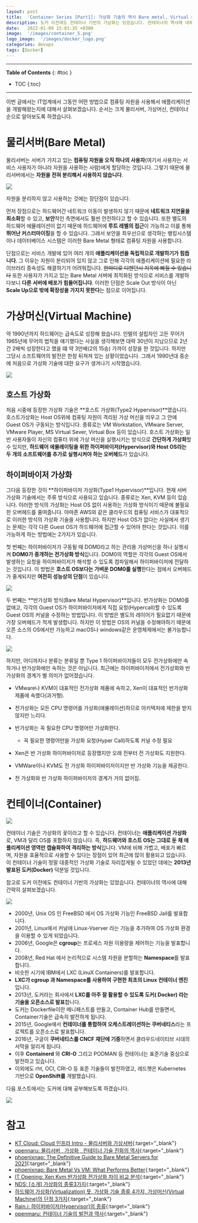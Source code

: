 ```yaml
---
layout: post
title:  'Container Series [Part1]: 가상화 기술의 역사 Bare metal, Virtual machine, Container'
description: 도커 이전에도 컨테이너 기반의 가상화는 있었습니다. 컨테이너의 역사에 대해 간략히 살펴보겠습니다.
date:   2022-01-09 15:01:35 +0300
image:  '/images/container_5.png'
logo_image:  '/images/docker_logo.png'
categories: devops
tags: [Docker]
---
```

---

**Table of Contents**
{: #toc }
*  TOC
{:toc}

---
이번 글에서는 IT업계에서 그동안 어떤 방법으로 컴퓨팅 자원을 사용해서 애플리케이션을 개발해왔는지에 대해서 살펴보겠습니다. 순서는 크게 물리서버, 가상머신, 컨테이너 순으로 알아보도록 하겠습니다.  

# 물리서버(Bare Metal)
물리서버는 서버가 가지고 있는 **컴퓨팅 자원을 오직 하나의 사용자**(여기서 사용자는 서비스 사용자가 아니라 자원을 사용하는 사람)에게 할당하는 것입니다. 그렇기 때문에 물리서버에서는 **자원을 전혀 분리해서 사용하지 않습니다**.  

![](/images/container_1.png)

자원을 분리하지 않고 사용하는 것에는 장단점이 있습니다.  

먼저 장점으로는 하드웨어간 네트워크 이동이 발생하지 않기 때문에 **네트워크 지연율을 최소화**할 수 있고, **보안**적인 측면에서도 훨씬 안전하다고 할 수 있습니다. 또한 별도의 하드웨어 에뮬레이션이 없기 때문에 하드웨어에 **루트 레벨의 접근**이 가능하고 이를 통해 **뛰어난 커스터마이징**을 할 수 있습니다. 그래서 보안을 최우선으로 생각하는 뱅킹시스템이나 데이터베이스 시스템은 이러한 Bare Metal 형태로 컴퓨팅 자원을 사용합니다.  

단점으로는 서비스 개발에 있어 여러 개의 **애플리케이션을 독립적으로 개발하기가 힘듭니다**. 그 이유는 자원이 분리되어 있지 않고 그로 인해 각각의 애플리케이션에 필요한 라이브러리 종속성도 해결하기가 어려워집니다. ~~한마디로 디펜던시 지옥에 빠질 수 있습니다~~ 또한 사용자가 가지고 있는 Bare Metal 서버에 최적화된 방식으로 서비스를 개발하다보니 **다른 서버에 배포가 힘들어집니다**. 이러한 단점은 Scale Out 방식이 아닌 **Scale Up으로 밖에 확장성을 가지지 못한다**는 점으로 이어집니다. 

# 가상머신(Virtual Machine)
약 1990년까지 하드웨어는 급속도로 성장해 왔습니다. 인텔의 설립자인 고든 무어가 1965년에 무어의 법칙을 얘기했다는 사실을 생각해보면 대략 30년이 지났으므로 2년간 2배씩 성장한다고 했을 떄 약 3만배(2의 15승) 가까이 성장을 한 것입니다. 하지만 그당시 소프트웨어의 발전은 한참 뒤쳐져 있는 상황이었습니다. 그래서 1990년대 중순에 처음으로 가상화 기술에 대한 요구가 생겨나기 시작했습니다.  

![](/images/container_2.png)  

## 호스트 가상화  

처음 시중에 등장한 가상화 기술은 **호스트 가상화(Type2 Hypervisor)**였습니다. 호스트가상화는 Host OS위에 컴퓨팅 자원이 격리된 가상 머신을 띄우고 그 안에 Guest OS가 구동되는 방식입니다. 종류로는 VM Workstation, VMware Server, VMware Player, MS Virtual Sever, Virtual Box 등이 있습니다. 호스트 가상화는 일반 사용자들이 자신의 컴퓨터 위에 가상 머신을 실행시키는 방식으로 **간단하게 가상화**할 수 있지만, **하드웨어 에뮬레이팅을 위한 하이퍼바이저(Hypervisor)와 Host OS라는 두 개의 소프트웨어를 추가로 실행시켜야 하는 오버헤드**가 있습니다.  

## 하이퍼바이저 가상화
그다음 등장한 것이 **하이퍼바이저 가상화(Type1 Hypervisor)**입니다. 현재 서버 가상화 기술에서는 주류 방식으로 사용되고 있습니다. 종류로는 Xen, KVM 등이 있습니다. 이러한 방식의 가상화는 Host OS 없이 사용하는 가상화 방식이기 때문에 불필요한 오버헤드를 줄여줍니다. 아마존 AWS와 같은 클라우드의 컴퓨팅 서비스가 대표적으로 이러한 방식의 가상화 기술을 사용합니다. 하지만 Host OS가 없다는 사실에서 생기는 문제는 각각 다른 Guest OS가 하드웨어에 접근할 수 있어야 한다는 것입니다. 이를 가능하게 하는 방법에는 2가지가 있습니다.  

첫 번째는 하이퍼바이저가 구동될 때 DOM0라고 하는 관리용 가상머신을 하나 실행시켜 **DOM0가 중개하는 전가상화 방식**입니다. DOM0의 역할은 각각의 Guest OS에서 발생하는 요청을 하이퍼바이저가 해석할 수 있도록 컴파일해서 하이퍼바이저에 전달하는 것입니다. 이 방법은 **호스트 OS보다는 가벼운 DOM0를 실행**한다는 점에서 오버헤드가 줄게되지만 **여전히 성능상의 단점**이 있습니다.  

![](/images/container_3.png)  

두 번째는 **반가상화 방식(Bare Metal Hypervisor)**입니다. 반가상화는 DOM0를 없애고, 각각의 Guest OS가 하이퍼바이저에게 직접 요청(Hypercall)할 수 있도록 Guest OS의 커널을 수정하는 방법입니다. 이 방법은 별도의 레이어가 필요없기 때문에 가장 오버헤드가 적게 발생합니다. 하지만 이 방법은 OS의 커널을 수정해야하기 때문에 오픈 소스의 OS에서만 가능하고 macOS나 windows같은 운영체제에서는 불가능합니다.  

![](/images/container_4.png)  

하지만, 어디까지나 분류는 분류일 뿐 Type 1 하이퍼바이저들이 모두 전가상화에만 속하거나 반가상화에만 속하는 것은 아닙니다. 
최근에는 하이퍼바이저에서 전가상화와 반가상화의 경계가 별 의미가 없어졌습니다.  

- VMware나 KVM이 대표적인 전가상화 제품에 속하고, Xen이 대표적인 반가상화 제품에 속했다(과거형).
- 전가상화는 모든 CPU 명령어를 가상화(애뮬레이션)하므로 아키텍처에 제한을 받지 않지만 느리다.
- 반가상화는 꼭 필요한 CPU 명령어만 가상화한다. 
    - 꼭 필요한 명령어만을 가상화 요청(Hyper Call)하도록 커널 수정 필요

- Xen은 반 가상화 하이퍼바이저로 등장했지만 오래 전부터 전 가상화도 지원한다.
- VMWare이나 KVM도 전 가상화 하이퍼바이저이지만 반 가상화 기능을 제공한다. 
- 전 가상화와 반 가상화 하이퍼바이저의 경계가 거의 없어짐.

# 컨테이너(Container)

![](/images/container_10.png)

컨테이너 기술은 가상화의 꽃이라고 할 수 있습니다. 컨테이너는 **애플리케이션 가상화**로, VM과 달리 OS를 포함하지 않습니다. 즉, **하드웨어와 호스트 OS는 그대로 둔 채 애플리케이션 영역만 캡슐화하여 격리하는 방식**입니다. VM에 비해 가볍고, 배포가 빠르며, 자원을 효율적으로 사용할 수 있다는 장점이 있어 최근에 많이 활용되고 있습니다. 이 컨테이너 기술이 정말 대중적인 가상화 기술로 자리잡게될 수 있었던 데에는 **2013년 발표된 도커(Docker)** 덕분일 것입니다.  

참고로 도커 이전에도 컨테이너 기반의 가상화는 있었습니다. 컨테이너의 역사에 대해 간략히 살펴보겠습니다.  

![](/images/container_6.png)  

- 2000년, Unix OS 인 FreeBSD 에서 OS 가상화 기능인 FreeBSD Jail를 발표합니다.
- 2001년, Linux에서 커널에 Linux-Vserver 라는 기능을 추가하여 OS 가상화 환경을 이용할 수 있게 되었습니다.  
- 2006년, Google은 **cgroup**는 프로세스 자원 이용량을 제어하는 기능을 발표합니다.
- 2008년, Red Hat 에서 논리적으로 시스템 자원을 분할하는 **Namespace**를 발표합니다.
- 비슷한 시기에 IBM에서 LXC (LinuX Containers)를 발표합니다.
- **LXC가 cgroup 과 Namespace를 사용하여 구현한 최초의 Linux 컨테이너 엔진**입니다.
- 2013년, 도커라는 회사에서 **LXC를 아주 잘 활용할 수 있도록 도커( Docker) 라는 기술을 오픈소스로 발표**합니다.
- 도커는 Dockerfile이란 메니페스트를 만들고, Container Hub를 만들면서, Container기술은 급속히 발전하게 됩니다.
- 2015년, Google에서 **컨테이너를 통합하여 오케스트레이션하는 쿠버네티스**라는 프로젝트를 오픈소스로 발표합니다.
- 2016년, 구글이 **쿠버네티스를 CNCF 재단에 기증**하면서 클라우드네이티브 시대의 서막을 알리게 됩니다.
- 이후 **Containerd** 와 **CRI-O** 그리고 PODMAN 등 컨테이너는 표준기술 중심으로 발전하고 있습니다.
- 이외에도 rht, OCI, CRI-O 등 표준 기술들이 발전하였고, 레드햇은 Kubernetes 기반으로 **OpenShift를** 개발했습니다.  

다음 포스트에서는 도커에 대해 공부해보도록 하겠습니다.  

![](/images/docker_desktop.png)

# 참고

- [KT Cloud: Cloud 인프라 Intro - 물리서버와 가상서버](https://tech.ktcloud.com/62){:target="_blank"}
- [opennaru: 물리서버 , 가상화 , 컨테이너 기술 진화의 역사](http://www.opennaru.com/cloud/physical-server-virtualization-container/){:target="_blank"}
- [phoenixnap: The Definitive Guide to Bare Metal Servers for 2021](https://phoenixnap.com/blog/what-is-bare-metal-server){:target="_blank"}
- [phoenixnap: Bare Metal Vs VM: What Performs Better](https://phoenixnap.com/blog/bare-metal-vs-vm){:target="_blank"}
- [IT Opening: Xen Kvm 반가상화 전가상화 차이 비교 분석](https://www.itopening.com/4396/){:target="_blank"}
- [NDS: [소개] 가상화의 종류3가지](https://tech.cloud.nongshim.co.kr/2018/09/18/가상화의-종류3가지/){:target="_blank"}
- [하드웨어 가상화(Virtualization) 뜻, 가상화 기술 종류 4가지, 가상머신(Virtual Machine)의 단점 3가지](https://eunjinii.tistory.com/10){:target="_blank"}
- [Rain.i: 하이퍼바이저(Hypervisor)의 종류](http://cloudrain21.com/hypervisor-types){:target="_blank"}
- [openmaru: 컨테이너 기술의 발전과 역사](https://www.openmaru.io/컨테이너-기술의-역사와-발전/){:target="_blank"}